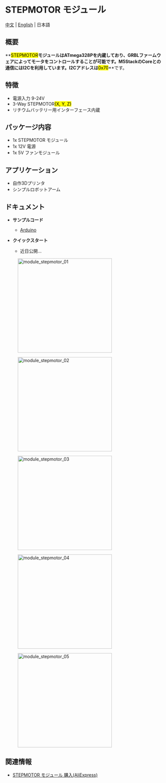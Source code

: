 # STEPMOTOR モジュール

[中文](zh_CN/product_documents/modules/module_stepmotor) | [English](en/product_documents/modules/module_stepmotor) | 日本語

## 概要

**<mark>STEPMOTOR</mark>**モジュールはATmega328Pを内蔵しており、GRBLファームウェアによってモータをコントロールすることが可能です。M5StackのCoreとの通信にはI2Cを利用しています。I2Cアドレスは**<mark>0x70</mark>**です。

## 特徴

- 電源入力 9-24V
- 3-Way STEPMOTOR<mark>(X, Y, Z)</mark>
- リチウムバッテリー用インターフェース内蔵

## パッケージ内容

- 1x STEPMOTOR モジュール
- 1x 12V 電源
- 1x 5V ファンモジュール

## アプリケーション

- 自作3Dプリンタ
- シンプルロボットアーム

## ドキュメント

- **サンプルコード**
  - [Arduino](https://github.com/m5stack/stepmotor_module/tree/master/Example/StepMotor_M5test)

- **クイックスタート**
  - 近日公開...

<figure>
    <img src="assets/img/product_pics/modules/module_stepmotor_01.png" alt="module_stepmotor_01" height="300px" width="300px">
</figure>
<figure>
    <img src="assets/img/product_pics/modules/module_stepmotor_02.png" alt="module_stepmotor_02" height="300px" width="300px">
</figure>
<figure>
    <img src="assets/img/product_pics/modules/module_stepmotor_03.png" alt="module_stepmotor_03" height="300px" width="300px">
</figure>
<figure>
    <img src="assets/img/product_pics/modules/module_stepmotor_04.png" alt="module_stepmotor_04" height="300px" width="300px">
</figure>
<figure>
    <img src="assets/img/product_pics/modules/module_stepmotor_05.png" alt="module_stepmotor_05" height="300px" width="300px">
</figure>

## 関連情報

- [STEPMOTOR モジュール 購入(AliExpress)](https://www.aliexpress.com/store/product/M5Stack-Stepmotor-arduino-ESP32-GRBL-12C-MEGA328P-12-DC/3226069_32889109142.html)